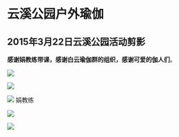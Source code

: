 # 云溪公园户外瑜伽



## **2015年3月22日云溪公园活动剪影**

**感谢娟教练带课，感谢白云瑜伽群的组织，感谢可爱的伽人们**。

![](https://oss.sssmoe.com/wp-content/uploads202406062132259.jpg)

![](https://oss.sssmoe.com/wp-content/uploads202406062132260.jpg)

![](https://oss.sssmoe.com/wp-content/uploads202406062132261.jpg)
娟教练

![](https://oss.sssmoe.com/wp-content/uploads202406062132262.jpg)

![](https://oss.sssmoe.com/wp-content/uploads202406062132263.jpg)
